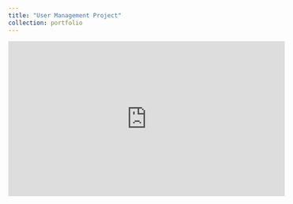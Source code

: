 ```yaml
---
title: "User Management Project"
collection: portfolio
---
```


<iframe width="560" height="315"
    src="https://www.youtube.com/embed/KEjdVFibIq8"
    title="YouTube video player"
    frameborder="0"
    allow="accelerometer; autoplay; clipboard-write; encrypted-media; gyroscope; picture-in-picture; web-share"
    allowfullscreen>
</iframe>

